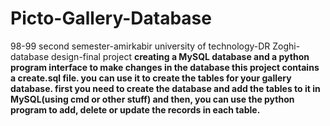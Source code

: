 # Picto-Gallery-Database
98-99 second semester-amirkabir university of technology-DR Zoghi-database design-final project
**creating a MySQL database and a python program interface to make changes in the database
this project contains a create.sql file. you can use it to create the tables for your gallery database.
first you need to create the database and add the tables to it in MySQL(using cmd or other stuff) and then,
you can use the python program to add, delete or update the records in each table.**
